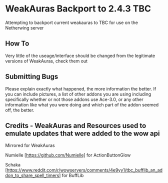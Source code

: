 # WeakAuras Backport to 2.4.3 TBC

Attempting to backport current weakauras to TBC for use on the Netherwing server

## How To

Very little of the useage/interface should be changed from the legitimate versions of WeakAuras, check them out

## Submitting Bugs

Please explain exactly what happened, the more information the better.  If you can include pictures, a list of other addons you are using including specifically whether or not those addons use Ace-3.0, or any other information like what you were doing and which part of the addon seemed off, the better.

## Credits - WeakAuras and Resources used to emulate updates that were added to the wow api

Mirrored for WeakAuras

Numielle [https://github.com/Numielle] for ActionButtonGlow

Schaka [https://www.reddit.com/r/wowservers/comments/4e9yy1/tbc_bufflib_an_addon_to_share_spell_timers] for BuffLib
